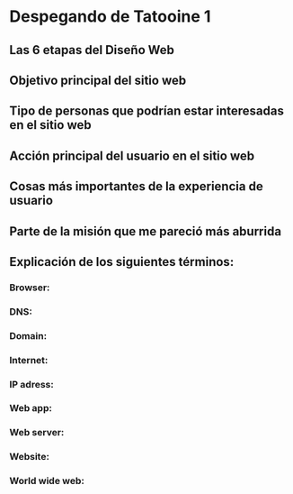 # Despegando de Tatooine 1

## Las 6 etapas del Diseño Web

## Objetivo principal del sitio web 


## Tipo de personas que podrían estar interesadas en el sitio web


## Acción principal del usuario en el sitio web


## Cosas más importantes de la experiencia de usuario


## Parte de la misión que me pareció más aburrida



## Explicación de los siguientes términos:


### Browser:

### DNS:

### Domain:

### Internet:

### IP adress:

### Web app:

### Web server:

### Website:

### World wide web: